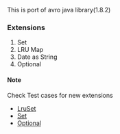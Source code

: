 This is port of avro java library(1.8.2)


### Extensions

1. Set
2. LRU Map
3. Date as String
4. Optional



#### Note

Check Test cases for new extensions

- [LruSet](/src/test/java/in/dailyhunt/avro/LruSetTestSchema.java)
- [Set](/src/test/java/in/dailyhunt/avro/SetDataTypeSchemaTest.java)
- [Optional](/src/test/java/in/dailyhunt/avro/OptionalTest.java)
